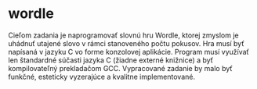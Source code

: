 # wordle
Cieľom zadania je naprogramovať slovnú hru Wordle, ktorej zmyslom je uhádnuť utajené slovo v rámci stanoveného počtu pokusov. Hra musí byť napísaná v jazyku C vo forme konzolovej aplikácie. Program musí využívať len štandardné súčasti jazyka C (žiadne externé knižnice) a byť kompilovateľný prekladačom GCC. Vypracované zadanie by malo byť funkčné, esteticky vyzerajúce a kvalitne implementované.
